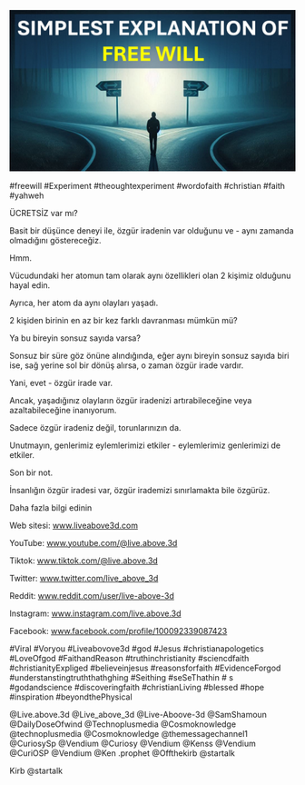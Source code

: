 ![Video cover image](../cover.jpg "cover photo")

#freewill #Experiment #theoughtexperiment #wordofaith #christian #faith #yahweh

ÜCRETSİZ var mı?

Basit bir düşünce deneyi ile, özgür iradenin var olduğunu ve - aynı zamanda olmadığını göstereceğiz.

Hmm.

Vücudundaki her atomun tam olarak aynı özellikleri olan 2 kişimiz olduğunu hayal edin.

Ayrıca, her atom da aynı olayları yaşadı.

2 kişiden birinin en az bir kez farklı davranması mümkün mü?

Ya bu bireyin sonsuz sayıda varsa?

Sonsuz bir süre göz önüne alındığında, eğer aynı bireyin sonsuz sayıda biri ise, sağ yerine sol bir dönüş alırsa, o zaman özgür irade vardır.

Yani, evet - özgür irade var.

Ancak, yaşadığınız olayların özgür iradenizi artırabileceğine veya azaltabileceğine inanıyorum.

Sadece özgür iradeniz değil, torunlarınızın da.

Unutmayın, genlerimiz eylemlerimizi etkiler - eylemlerimiz genlerimizi de etkiler.

Son bir not.

İnsanlığın özgür iradesi var, özgür irademizi sınırlamakta bile özgürüz.

Daha fazla bilgi edinin

Web sitesi: www.liveabove3d.com

YouTube: www.youtube.com/@live.above.3d

Tiktok: www.tiktok.com/@live.above.3d

Twitter: www.twitter.com/live_above_3d

Reddit: www.reddit.com/user/live-above-3d

Instagram: www.instagram.com/live.above.3d

Facebook: www.facebook.com/profile/100092339087423

#Viral #Voryou #Liveabovove3d #god #Jesus #christianapologetics #LoveOfgod #FaithandReason #truthinchristianity #sciencdfaith #christianityExpliged #believeinjesus #reasonsforfaith #EvidenceForgod #understanstingtruththathghing #Seithing #seSeThathin # s #godandscience #discoveringfaith #christianLiving #blessed #hope #inspiration #beyondthePhysical  

@Live.above.3d @Live_above_3d @Live-Aboove-3d @SamShamoun @DailyDoseOfwind @Technoplusmedia @Cosmoknowledge @technoplusmedia @Cosmoknowledge @themessagechannel1 @CuriosySp @Vendium @Curiosy @Vendium @Kenss @Vendium @CuriOSP @Vendium @Ken .prophet @Offthekirb @startalk

Kirb @startalk